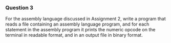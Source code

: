 ### Question 3

For the assembly language discussed in Assignment 2, write a program that reads a file containing an assembly language program, 
and for each statement in the assembly program it prints the numeric opcode on the terminal in readable format, and in an output 
file in binary format.

